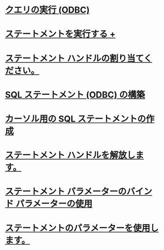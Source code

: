 # [クエリの実行 (ODBC)](executing-queries-odbc.md)

# [ステートメントを実行する +](../../relational-databases/native-client-odbc-queries/executing-statements/executing-statements-odbc.md)

# [ステートメント ハンドルの割り当てください。](allocating-a-statement-handle.md)
# [SQL ステートメント (ODBC) の構築](constructing-an-sql-statement-odbc.md)
# [カーソル用の SQL ステートメントの作成](constructing-sql-statements-for-cursors.md)
# [ステートメント ハンドルを解放します。](freeing-a-statement-handle.md)
# [ステートメント パラメーターのバインド パラメーターの使用](using-statement-parameters-binding-parameters.md)
# [ステートメントのパラメーターを使用します。](using-statement-parameters.md)
